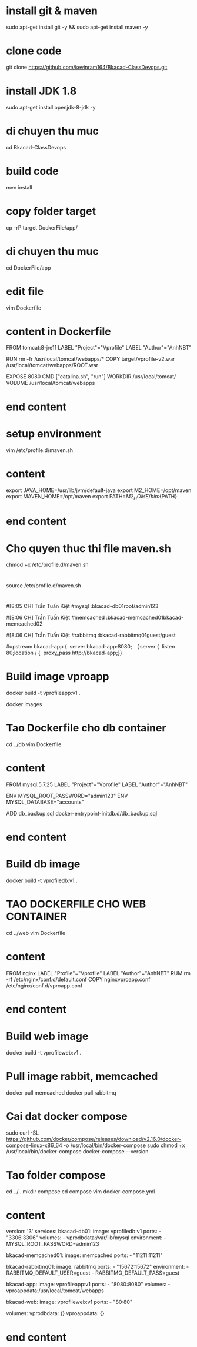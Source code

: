 
# install git & maven
sudo apt-get install git -y && sudo apt-get install maven -y
# clone code
git clone https://github.com/kevinram164/Bkacad-ClassDevops.git
# install JDK 1.8
sudo apt-get install openjdk-8-jdk -y
# di chuyen thu muc
cd Bkacad-ClassDevops
# build code
mvn install
# copy folder target
cp -rP target DockerFile/app/
# di chuyen thu muc
cd DockerFile/app
# edit file
vim Dockerfile

# content in Dockerfile
FROM tomcat:8-jre11
LABEL "Project"="Vprofile"
LABEL "Author"="AnhNBT"

RUN rm -fr /usr/local/tomcat/webapps/*
COPY target/vprofile-v2.war /usr/local/tomcat/webapps/ROOT.war

EXPOSE 8080
CMD ["catalina.sh", "run"]
WORKDIR /usr/local/tomcat/
VOLUME /usr/local/tomcat/webapps
# end content


# setup environment
vim /etc/profile.d/maven.sh
# content
export JAVA_HOME=/usr/lib/jvm/default-java
export M2_HOME=/opt/maven
export MAVEN_HOME=/opt/maven
export PATH=${M2_HOME}/bin:${PATH}
# end content

# Cho quyen thuc thi file maven.sh
chmod +x /etc/profile.d/maven.sh
# 
source /etc/profile.d/maven.sh

#
#[8:05 CH] Trần Tuấn Kiệt
#mysql :bkacad-db01root/admin123

#[8:06 CH] Trần Tuấn Kiệt
#memcached :bkacad-memcached01bkacad-memcached02

#[8:06 CH] Trần Tuấn Kiệt
#rabbitmq :bkacad-rabbitmq01guest/guest

#upstream bkacad-app {  server bkacad-app:8080;    }server {  listen 80;location / {  proxy_pass http://bkacad-app;}}





# Build image vproapp
docker build -t vprofileapp:v1 .

docker images

# Tao Dockerfile cho db container
cd ../db
vim Dockerfile

# content
FROM mysql:5.7.25
LABEL "Project"="Vprofile"
LABEL "Author"="AnhNBT"

ENV MYSQL_ROOT_PASSWORD="admin123"
ENV MYSQL_DATABASE="accounts"

ADD db_backup.sql docker-entrypoint-initdb.d/db_backup.sql
# end content

# Build db image
docker build -t vprofiledb:v1 .


# TAO DOCKERFILE CHO WEB CONTAINER
cd ../web
vim Dockerfile
# content
FROM nginx
LABEL "Profile"="Vprofile"
LABEL "Author"="AnhNBT"
RUM rm -rf /etc/nginx/conf.d/default.conf
COPY nginxvproapp.conf /etc/nginx/conf.d/vproapp.conf
# end content

# Build web image
docker build -t vprofileweb:v1 .

# Pull image rabbit, memcached
docker pull memcached
docker pull rabbitmq

# Cai dat docker compose
sudo curl -SL https://github.com/docker/compose/releases/download/v2.16.0/docker-compose-linux-x86_64 -o /usr/local/bin/docker-compose
sudo chmod +x /usr/local/bin/docker-compose
docker-compose --version

# Tao folder compose
cd ../..
mkdir compose
cd compose
vim docker-compose.yml
# content
version: '3'
services:
  bkacad-db01:
    image: vprofiledb:v1
    ports:
      - "3306:3306"
    volumes:
      - vprodbdata:/var/lib/mysql
    environment:
      - MYSQL_ROOT_PASSWORD=admin123

  bkacad-memcached01:
    image: memcached
    ports:
      - "11211:11211"

  bkacad-rabbitmq01:
    image: rabbitmq
    ports:
      - "15672:15672"
    environment:
      - RABBITMQ_DEFAULT_USER=guest
      - RABBITMQ_DEFAULT_PASS=guest

  bkacad-app:
    image: vprofileapp:v1
    ports:
      - "8080:8080"
    volumes:
      - vproappdata:/usr/local/tomcat/webapps

  bkacad-web:
    image: vprofileweb:v1
    ports:
      - "80:80"

volumes:
  vprodbdata: {}
  vproappdata: {}
# end content